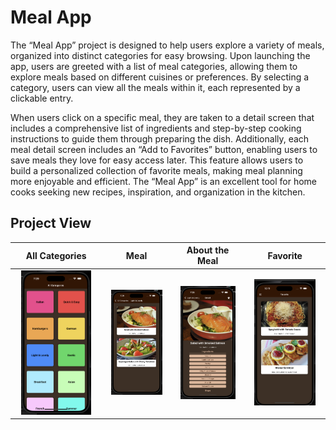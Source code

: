 # Meal App

The “Meal App” project is designed to help users explore a variety of meals, organized into distinct categories for easy browsing. Upon launching the app, users are greeted with a list of meal categories, allowing them to explore meals based on different cuisines or preferences. By selecting a category, users can view all the meals within it, each represented by a clickable entry.

When users click on a specific meal, they are taken to a detail screen that includes a comprehensive list of ingredients and step-by-step cooking instructions to guide them through preparing the dish. Additionally, each meal detail screen includes an “Add to Favorites” button, enabling users to save meals they love for easy access later. This feature allows users to build a personalized collection of favorite meals, making meal planning more enjoyable and efficient. The “Meal App” is an excellent tool for home cooks seeking new recipes, inspiration, and organization in the kitchen.

## Project View

| All Categories                                                                | Meal                                                                    | About the Meal                                                                 | Favorite                                                                    |
| ----------------------------------------------------------------------------- | ----------------------------------------------------------------------- | ------------------------------------------------------------------------------ | --------------------------------------------------------------------------- |
| <div align="center"><img src="/screenshots/categories.png" width="85%"></div> | <div align="center"><img src="/screenshots/meal.png" width="85%"></div> | <div align="center"><img src="/screenshots/meal-detail.png" width="85%"></div> | <div align="center"><img src="/screenshots/favorite.png" width="85%"></div> |
